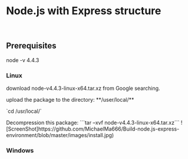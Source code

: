 # Node.js with Express structure
<BR>
<h2>Prerequisites</h2>
<a>node -v 4.4.3</a>
<h3>Linux</h3>
<p>download node-v4.4.3-linux-x64.tar.xz from Google searching.</p>
<p>upload the package to the directory: **/user/local/**</p>
`cd /usr/local/`
<p>Decompression this package: 
```tar –xvf node-v4.4.3-linux-x64.tar.xz```
![ScreenShot]https://github.com/MichaelMa666/Build-node.js-express-environment/blob/master/images/install.jpg)
<!-- <p></p>
<p></p>
<p></p>
<p></p>
<p></p>
<p></p>
<p></p> -->
<h3>Windows</h3>

